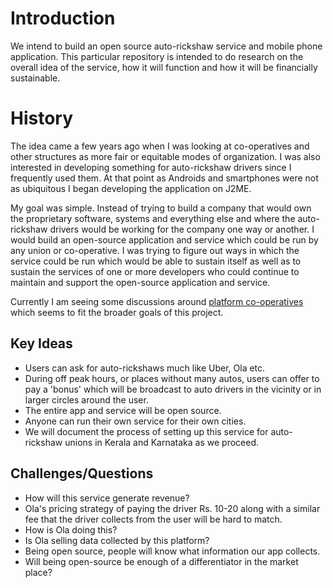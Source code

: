 # Introduction

We intend to build an open source auto-rickshaw service and mobile phone application. This particular repository is intended to do research on the overall idea of the service, how it will function and how it will be financially sustainable.

# History 

The idea came a few years ago when I was looking at co-operatives and other structures as more fair or equitable modes of organization. I was also interested in developing something for auto-rickshaw drivers since I frequently used them. At that point as Androids and smartphones were not as ubiquitous I began developing the application on J2ME.

My goal was simple. Instead of trying to build a company that would own the proprietary software, systems and everything else and where the auto-rickshaw drivers would be working for the company one way or another. I would build an open-source application and service which could be run by any union or co-operative. I was trying to figure out ways in which the service could be run which would be able to sustain itself as well as to sustain the services of one or more developers who could continue to maintain and support the open-source application and service.

Currently I am seeing some discussions around [platform co-operatives](http://platformcoop.net/) which seems to fit the broader goals of this project.

## Key Ideas

* Users can ask for auto-rickshaws much like Uber, Ola etc.
* During off peak hours, or places without many autos, users can offer to pay a 'bonus' which will be broadcast to auto drivers in the vicinity or in larger circles around the user.
* The entire app and service will be open source.
* Anyone can run their own service for their own cities.
* We will document the process of setting up this service for auto-rickshaw unions in Kerala and Karnataka as we proceed.

## Challenges/Questions

* How will this service generate revenue?
* Ola's pricing strategy of paying the driver Rs. 10-20 along with a similar fee that the driver collects from the user will be hard to match.
* How is Ola doing this?
* Is Ola selling data collected by this platform?
* Being open source, people will know what information our app collects.
* Will being open-source be enough of a differentiator in the market place?

